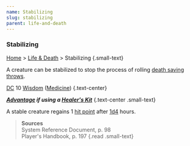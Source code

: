 ```yaml
---
name: Stabilizing
slug: stabilizing
parent: life-and-death
---
```

### Stabilizing
[Home](dm-operations-center) > [Life & Death](life-and-death-menu) > Stabilizing {.small-text}

A creature can be stabilized to stop the process of rolling [death saving throws](death-saving-throws).

[DC](difficulty-class) 10 [Wisdom](wisdom) ([Medicine](medicine)) {.text-center}

***[Advantage](advantage-and-disadvantage) if using a [Healer's Kit](/item/healer-s-kit)*** {.text-center .small-text}

A stable creature regains 1 [hit point](hit-points) after [1d4](/roll/1d4) hours.

> **Sources** <br/>
> System Reference Document, p. 98<br/>
> Player's Handbook, p. 197
{.read .small-text}
